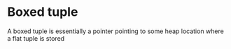 # Boxed tuple

A boxed tuple is essentially a
pointer pointing to some heap location where a flat tuple is stored
